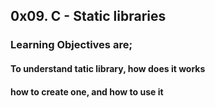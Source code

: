 ## 0x09. C - Static libraries ##
### Learning Objectives are; ###
#### To understand tatic library, how does it works ####
#### how to create one, and how to use it ####
